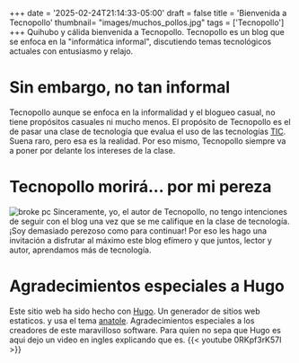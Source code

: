 +++
date = '2025-02-24T21:14:33-05:00'
draft = false
title = 'Bienvenida a Tecnopollo'
thumbnail= "images/muchos_pollos.jpg"
tags = ['Tecnopollo']
+++
Quihubo y cálida bienvenida a Tecnopollo. Tecnopollo es un blog que se enfoca en la "informática informal", discutiendo temas tecnológicos actuales con entusiasmo y relajo.
# Sin embargo, no tan informal
Tecnopollo aunque se enfoca en la informalidad y el blogueo casual, no tiene propósitos casuales ni mucho menos. El propósito de Tecnopollo es el de pasar una clase de tecnología que evalua el uso de las tecnologías [TIC](https://www.significados.com/tic/). Suena raro, pero esa es la realidad. Por eso mismo, Tecnopollo siempre va a poner por delante los intereses de la clase.
# Tecnopollo morirá... por mi pereza
![broke pc](/images/broke_pc.jpg)
Sinceramente, yo, el autor de Tecnopollo, no tengo intenciones de seguir con el blog una vez que se me califique en la clase de tecnología. ¡Soy demasiado perezoso como para continuar! Por eso les hago una invitación a disfrutar al máximo este blog efímero y que juntos, lector y autor, aprendamos más de tecnología.
# Agradecimientos especiales a Hugo
Este sitio web ha sido hecho con [Hugo](https://gohugo.io). Un generador de sitios web estaticos. y usa el tema [anatole](https://github.com/lxndrblz/anatole). Agradecimientos especiales a los creadores de este maravilloso software.
Para quien no sepa que Hugo es aqui dejo un video en ingles explicando que es.
{{< youtube 0RKpf3rK57I >}}